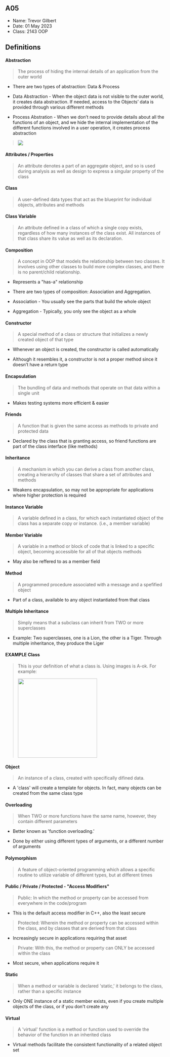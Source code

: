 ## A05

- Name: Trevor Gilbert
- Date: 01 May 2023
- Class: 2143 OOP

## Definitions

#### Abstraction

> The process of hiding the internal details of an application from the outer world

- There are two types of abstraction: Data & Process

- Data Abstraction - When the object data is not visible to the outer world, it creates data abstraction. If needed, access to the Objects’ data is provided through various different methods

- Process Abstration - When we don’t need to provide details about all the functions of an object, and we hide the internal implementation of the different functions involved in a user operation, it creates process abstraction
>
><img src="https://journaldev.nyc3.digitaloceanspaces.com/2019/09/data-abstraction.png" >

#### Attributes / Properties

> An attribute denotes a part of an aggregate object, and so is used during analysis as well as design to express a singular property of the class 

#### Class

> A user-defined data types that act as the blueprint for individual objects, attributes and methods

#### Class Variable

> An attribute defined in a class of which a single copy exists, regardless of how many instances of the class exist. All instances of that class share its value as well as its declaration.

#### Composition

> A concept in OOP that models the relationship between two classes. It involves using other classes to build more complex classes, and there is no parent/child relationship.

- Represents a "has-a" relationship

- There are two types of composition: Association and Aggregation.

- Association - You usually see the parts that build the whole object

- Aggregation - Typically, you only see the object as a whole

#### Constructor

> A special method of a class or structure that initializes a newly created object of that type

- Whenever an object is created, the constructor is called automatically

- Although it resembles it, a constructor is not a proper method since it doesn’t have a return type

#### Encapsulation

> The bundling of data and methods that operate on that data within a single unit

- Makes testing systems more efficient & easier

#### Friends

> A function that is given the same access as methods to private and protected data

- Declared by the class that is granting access, so friend functions are part of the class interface (like methods)

#### Inheritance

> A mechanism in which you can derive a class from another class, creating a hierarchy of classes that share a set of attributes and methods

- Weakens encapsulation, so may not be appropriate for applications where higher protection is required

#### Instance Variable

> A variable defined in a class, for which each instantiated object of the class has a separate copy or instance. (i.e., a member variable)

#### Member Variable

> A variable in a method or block of code that is linked to a specific object, becoming accessible for all of that objects methods

- May also be reffered to as a member field

#### Method

> A programmed procedure associated with a message and a spefified object

- Part of a class, available to any object instantiated from that class

#### Multiple Inheritance

> Simply means that a subclass can inherit from TWO or more superclasses

- Example: Two superclasses, one is a Lion, the other is a Tiger. Through multiple inheritance, they produce the Liger 

#### EXAMPLE Class

> This is your definition of what a class is. Using images is A-ok. For example: 
>
><img src="https://ds055uzetaobb.cloudfront.net/image_optimizer/722c82aff075a14313be7fa7463f7fedad151a0a.png" width=250>


#### Object 

> An instance of a class, created with specifically difined data. 

- A 'class' will create a template for objects. In fact, many objects can be created from the same class type

#### Overloading 

> When TWO or more functions have the same name, however, they contain different parameters

- Better known as 'function overloading.'

- Done by either using different types of arguments, or a different number of arguments

#### Polymorphism 

> A feature of object-oriented programming which allows a specific routine to utilize variable of different types, but at different times

#### Public / Private / Protected - "Access Modifiers"

> Public: In which the method or property can be accessed from everywhere in the code/program

- This is the default access modifier in C++, also the least secure

> Protected: Wherein the method or property can be accessed within the class, and by classes that are derived from that class

- Increasingly secure in applications requiring that asset 

> Private: With this, the method or property can ONLY be accessed within the class

- Most secure, when applications require it

#### Static 

> When a method or variable is declared 'static,' it belongs to the class, rather than a specific instance

- Only ONE instance of a static member exists, even if you create multiple objects of the class, or if you don't create any

#### Virtual

> A 'virtual' function is a method or function used to override the behavior of the function in an inherited class

- Virtual methods facilitate the consistent functionality of a related object set
